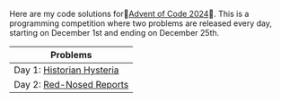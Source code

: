Here are my code solutions for🎄[Advent of Code 2024](https://adventofcode.com/)🎄. This is a programming competition where two problems are released every day, starting on December 1st and ending on December 25th.

| Problems  |
| ------------- |
| Day 1: [Historian Hysteria](https://adventofcode.com/2024/day/1)  |
| Day 2: [Red-Nosed Reports](https://adventofcode.com/2024/day/2)   |
